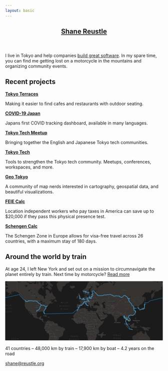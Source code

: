 ```yaml
---
layout: basic
---
```

<header>
  <h2><a href="/">Shane Reustle</a></h2>
</header>

<section markdown="1">

I live in Tokyo and help companies [build great software](https://reustle.co). In my spare time, you can find me getting lost on a motorcycle in the mountains and organizing community events.


## Recent projects

[**Tokyo Terraces**](https://tokyoterraces.com)

Making it easier to find cafes and restaurants with outdoor seating.


[**COVID-19 Japan**](https://covid19japan.com)

Japans first COVID tracking dashboard, available in many languages.


[**Tokyo Tech Meetup**](https://tokyotechmeetup.com)

Bringing together the English and Japanese Tokyo tech communities.


<!--
<p>
<strong><a href="https://humans.io" target="_blank">Humans</a></strong><br/>
A personal CRM for the people you meet.
</p>
-->


[**Tokyo Tech**](https://tokyotech.com)

Tools to strengthen the Tokyo tech community. Meetups, conferences, workspaces, and more.


<!--
<p>
<strong><a href="https://updategroups.com" target="_blank">Update Groups</a></strong><br/>
Automated periodic check-ins for medium size groups of people.
</p>
-->


[**Geo Tokyo**](https://geotokyo.com)

A community of map nerds interested in cartography, geospatial data, and beautiful visualizations.


[**FEIE Calc**](https://feiecalc.com)

Location independent workers who pay taxes in America can save up to $20,000 if they pass this physical presence test.

[**Schengen Calc**](https://schengencalc.com)

The Schengen Zone in Europe allows for visa-free travel across 26 countries, with a maximum stay of 180 days.

<!--
<p>
<strong><a href="https://tokyobikeshare.com" target="_blank">Tokyo Bike Share</a></strong><br/>
Tokyo has a comprehensive e-bike share program with an unfortunately lacking web interface.
</p>
-->

## Around the world by train

At age 24, I left New York and set out on a mission to circumnavigate the planet entirely by train. Next time by motorcycle? [Read more](/rtw)

<a href="/rtw"><img src="static/rtw-map.jpg" alt="RTW Map" /></a>

41 countries – 48,000 km by train – 17,900 km by boat – 4.2 years on the road

</section>

<footer>
  <a href="mailto:shane@reustle.org">shane@reustle.org</a>
</footer>
